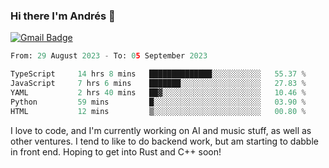 ### Hi there I'm Andrés :lemon:

[![Gmail Badge](https://img.shields.io/badge/-gmail-c14438?style=flat-square&logo=Gmail&logoColor=white&link=mailto:houshuai0816@gmail.com)](mailto:ahduvvuri@gmail.com)

<!--START_SECTION:waka-->

```python
From: 29 August 2023 - To: 05 September 2023

TypeScript     14 hrs 8 mins   ██████████████░░░░░░░░░░░   55.37 %
JavaScript     7 hrs 6 mins    ███████░░░░░░░░░░░░░░░░░░   27.83 %
YAML           2 hrs 40 mins   ██▓░░░░░░░░░░░░░░░░░░░░░░   10.46 %
Python         59 mins         █░░░░░░░░░░░░░░░░░░░░░░░░   03.90 %
HTML           12 mins         ▒░░░░░░░░░░░░░░░░░░░░░░░░   00.80 %
```

<!--END_SECTION:waka-->

I love to code, and I'm currently working on AI and music stuff, as well as other ventures. I tend to like to do backend work, but am starting to dabble in front end. Hoping to get into Rust and C++ soon!
